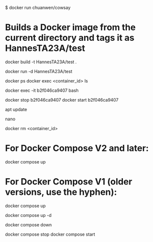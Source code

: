 $ docker run chuanwen/cowsay

# Builds a Docker image from the current directory and tags it as HannesTA23A/test

docker build -t HannesTA23A/test .

<!-- run it -->

docker run -d HannesTA23A/test

docker ps
docker exec <container_id> ls

<!-- Execute -->

docker exec -it b2f046ca9407 bash

<!-- Start/stop -->

docker stop b2f046ca9407
docker start b2f046ca9407

apt update

nano

docker rm <container_id>

# For Docker Compose V2 and later:

docker compose up

# For Docker Compose V1 (older versions, use the hyphen):

docker compose up

docker compose up -d

docker compose down

docker compose stop
docker compose start

